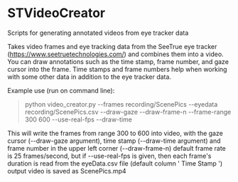 # STVideoCreator
Scripts for generating annotated videos from eye tracker data

Takes video frames and eye tracking data from the SeeTrue eye tracker (https://www.seetruetechnologies.com/) and combines them into a video. You can draw annotations such as the time stamp, frame number, and gaze cursor into the frame. Time stamps and frame numbers help when working with some other data in addition to the eye tracker data.

Example use (run on command line):
> python video_creator.py --frames recording/ScenePics --eyedata recording/ScenePics.csv --draw-gaze --draw-frame-n --frame-range 300 600 --use-real-fps --draw-time

This will write the frames from range 300 to 600 into video, with the gaze cursor (--draw-gaze argument), time stamp (--draw-time argument) and frame number in the upper left corner (--draw-frame-n) default frame rate is 25 frames/second, but if --use-real-fps is given, then each frame's duration is read from the eyeData.csv file (default column ' Time Stamp ') output video is saved as ScenePics.mp4

